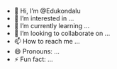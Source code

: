 - 👋 Hi, I’m @Edukondalu
- 👀 I’m interested in ...
- 🌱 I’m currently learning ...
- 💞️ I’m looking to collaborate on ...
- 📫 How to reach me ...
- 😄 Pronouns: ...
- ⚡ Fun fact: ...

<!---

# Welcome to My GitHub Profile!

Hi there! 👋 Welcome to my GitHub profile. My name is @Edukondalu, and I'm passionate about [mention your interests or areas of expertise].

## About Me

I am a [your occupation or role]. I enjoy working on Developing Graphical user interface applications. In my free time, I love [mention your hobbies or activities].

## What You'll Find Here

On my GitHub profile, you'll find a variety of projects and contributions related to:

- [Java Script]

Feel free to explore my repositories, contribute to any projects you find interesting, or reach out to me if you have any questions or collaboration ideas.

## Let's Collaborate!

I'm always open to collaborating on interesting projects or discussing new ideas. If you have a project you think I'd be interested in or if you'd like to collaborate, feel free to get in touch!

## Thanks for Visiting!

Thanks for stopping by my GitHub profile. I hope you find something interesting here. Don't hesitate to reach out if you have any questions or just want to say hi! 😊

Edukondalu71/Edukondalu71 is a ✨ special ✨ repository because its `README.md` (this file) appears on your GitHub profile.
You can click the Preview link to take a look at your changes.
--->
